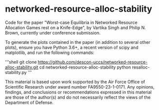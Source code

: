 # networked-resource-alloc-stability
Code for the paper "Worst-case Equilibria in Networked Resource Allocation Games rest on a Knife-Edge", by Vartika Singh and Philip N. Brown, currently under conference submission.

To generate the plots contained in the paper (in addition to several other plots), ensure you have Python 3.6+, a recent version of scipy and matplotlib, and run the following commands:

'''shell
git clone https://github.com/descon-uccs/networked-resource-alloc-stability.git
cd networked-resource-alloc-stability
python resalloc-stability.py
'''

This material is based upon work supported by the Air Force Office of Scientific Research under award number FA9550-23-1-0171. Any opinions, findings, and conclusions or recommendations expressed in this material are those of the author(s) and do not necessarily reflect the views of the Department of Defense.
